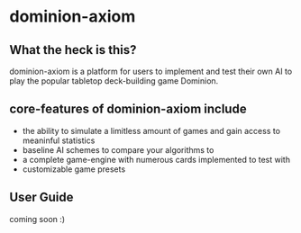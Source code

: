 # dominion-axiom
## What the heck is this?
dominion-axiom is a platform for users to implement and test their own AI to play the popular tabletop deck-building game Dominion.
## core-features of dominion-axiom include 
  * the ability to simulate a limitless amount of games and gain access to meaninful statistics
  * baseline AI schemes to compare your algorithms to
  * a complete game-engine with numerous cards implemented to test with
  * customizable game presets
  
  
## User Guide
 coming soon :)
